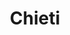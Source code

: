 ---
title: Chieti
date: 
draft: false

# descripcion
description : Argollas de plata con microcubic cierre con pasante

materials: Plata 925

color: Plateado

dimensions: 1,8 diam 0,2 ancho

code: 01-11-0352

type: "Aros"

categories: []

price: $2.970,00

price_eftvo: $2.525,00

# Images
# first image will be shown in the product page
images:
  # - image: "images/path_to_image"
  # La ubicacion de las imagenes es imagenes/Aros/Aros.Argollas/01-11-0352-chieti
  - image: "./images/aros/argollas/01-11-0352-argolla-3_4-simple-linea_a.JPG"
  - image: "./images/aros/argollas/01-11-0352-argolla-3_4-simple-linea_b.JPG"
---